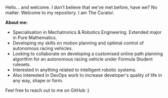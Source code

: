 Hello... and welcome. I don't believe that we've met before, have we? No matter. Welcome to my repository. I am The Curator.

**About me:**
- Specialisation in Mechatronics & Robotics Engineering. Extended major in Pure Mathematics.
- Developing my skills on motion planning and optimal control of autonomous racing vehicles.
- Looking to collaborate on developing a customised online path planning algorithm for an autonomous racing vehicle under Formula Student rulesets.
- Interested in anything related to intelligent robotic systems.
- Also interested in DevOps work to increase developer's quality of life in any way, shape or form.

Feel free to reach out to me on GitHub :)

<!---
McDonaldsHappyMeal/McDonaldsHappyMeal is a ✨ special ✨ repository because its `README.md` (this file) appears on your GitHub profile.
You can click the Preview link to take a look at your changes.
--->
